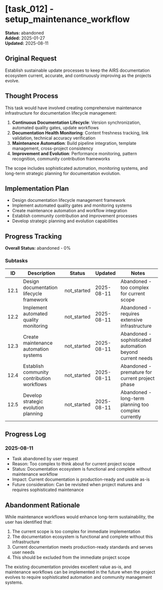 # [task_012] - setup_maintenance_workflow

**Status:** abandoned  
**Added:** 2025-01-27  
**Updated:** 2025-08-11

## Original Request
Establish sustainable update processes to keep the AIRS documentation ecosystem current, accurate, and continuously improving as the projects evolve.

## Thought Process
This task would have involved creating comprehensive maintenance infrastructure for documentation lifecycle management:

1. **Continuous Documentation Lifecycle**: Version synchronization, automated quality gates, update workflows
2. **Documentation Health Monitoring**: Content freshness tracking, link validation, technical accuracy verification  
3. **Maintenance Automation**: Build pipeline integration, template management, cross-project consistency
4. **Improvement and Evolution**: Performance monitoring, pattern recognition, community contribution frameworks

The scope includes sophisticated automation, monitoring systems, and long-term strategic planning for documentation evolution.

## Implementation Plan
- Design documentation lifecycle management framework
- Implement automated quality gates and monitoring systems
- Create maintenance automation and workflow integration
- Establish community contribution and improvement processes
- Develop strategic planning and evolution capabilities

## Progress Tracking

**Overall Status:** abandoned - 0%

### Subtasks
| ID | Description | Status | Updated | Notes |
|----|-------------|--------|---------|-------|
| 12.1 | Design documentation lifecycle framework | not_started | 2025-08-11 | Abandoned - too complex for current scope |
| 12.2 | Implement automated quality monitoring | not_started | 2025-08-11 | Abandoned - requires extensive infrastructure |
| 12.3 | Create maintenance automation systems | not_started | 2025-08-11 | Abandoned - sophisticated automation beyond current needs |
| 12.4 | Establish community contribution workflows | not_started | 2025-08-11 | Abandoned - premature for current project phase |
| 12.5 | Develop strategic evolution planning | not_started | 2025-08-11 | Abandoned - long-term planning too complex currently |

## Progress Log
### 2025-08-11
- Task abandoned by user request
- Reason: Too complex to think about for current project scope
- Status: Documentation ecosystem is functional and complete without maintenance workflow
- Impact: Current documentation is production-ready and usable as-is
- Future consideration: Can be revisited when project matures and requires sophisticated maintenance

## Abandonment Rationale
While maintenance workflows would enhance long-term sustainability, the user has identified that:
1. The current scope is too complex for immediate implementation
2. The documentation ecosystem is functional and complete without this infrastructure
3. Current documentation meets production-ready standards and serves user needs
4. This should be excluded from the immediate project scope

The existing documentation provides excellent value as-is, and maintenance workflows can be implemented in the future when the project evolves to require sophisticated automation and community management systems.
